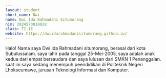 ```yaml
---
layout: student
short_name: Dwi
name: Dwi Ida Rahmadani Situmorang
nim: 2024573010028
class: TI-1E
website: https://dwiidarahmadanisitumorang.github.io/
---
```

Halo! Nama saya Dwi Ida Rahmadani situmorang, berasal dari kota Subulussalam. saya lahir pada tanggal 25-Mei-2005, saya adalah anak kedua dari empat bersaudara dan saya lulusan dari SMKN 1 Penanggalan.
saat ini saya sedang menempuh peendidikan di Politeknik Negeri Lhokseumawe, jurusan Teknologi Informasi dan Komputer.
